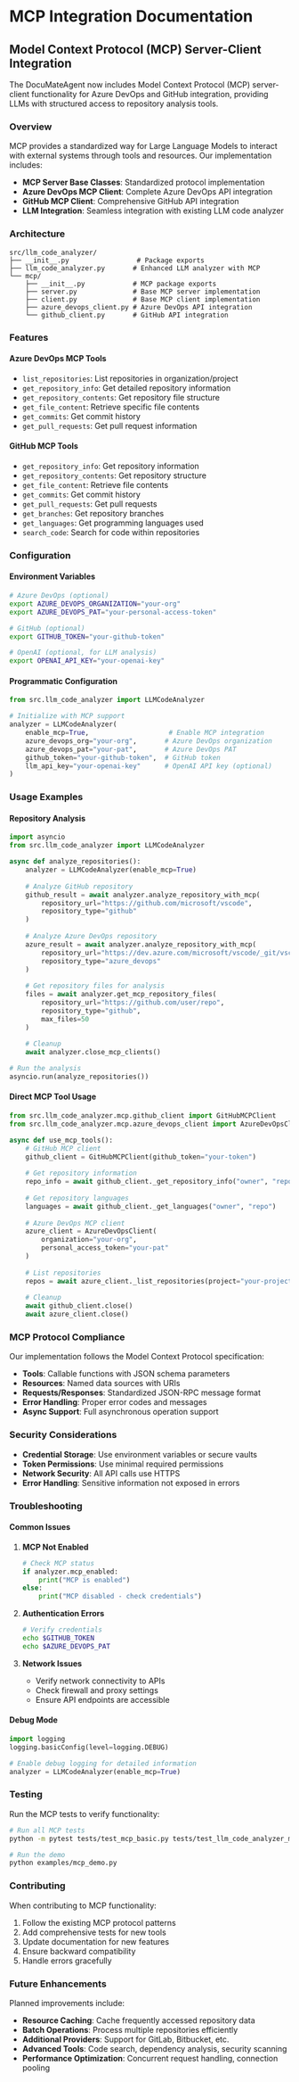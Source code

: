 # MCP Integration Documentation

## Model Context Protocol (MCP) Server-Client Integration

The DocuMateAgent now includes Model Context Protocol (MCP) server-client functionality for Azure DevOps and GitHub integration, providing LLMs with structured access to repository analysis tools.

### Overview

MCP provides a standardized way for Large Language Models to interact with external systems through tools and resources. Our implementation includes:

- **MCP Server Base Classes**: Standardized protocol implementation
- **Azure DevOps MCP Client**: Complete Azure DevOps API integration
- **GitHub MCP Client**: Comprehensive GitHub API integration  
- **LLM Integration**: Seamless integration with existing LLM code analyzer

### Architecture

```
src/llm_code_analyzer/
├── __init__.py                 # Package exports
├── llm_code_analyzer.py       # Enhanced LLM analyzer with MCP
└── mcp/
    ├── __init__.py            # MCP package exports
    ├── server.py              # Base MCP server implementation
    ├── client.py              # Base MCP client implementation
    ├── azure_devops_client.py # Azure DevOps API integration
    └── github_client.py       # GitHub API integration
```

### Features

#### Azure DevOps MCP Tools
- `list_repositories`: List repositories in organization/project
- `get_repository_info`: Get detailed repository information
- `get_repository_contents`: Get repository file structure
- `get_file_content`: Retrieve specific file contents
- `get_commits`: Get commit history
- `get_pull_requests`: Get pull request information

#### GitHub MCP Tools  
- `get_repository_info`: Get repository information
- `get_repository_contents`: Get repository structure
- `get_file_content`: Retrieve file contents
- `get_commits`: Get commit history
- `get_pull_requests`: Get pull requests
- `get_branches`: Get repository branches
- `get_languages`: Get programming languages used
- `search_code`: Search for code within repositories

### Configuration

#### Environment Variables

```bash
# Azure DevOps (optional)
export AZURE_DEVOPS_ORGANIZATION="your-org"
export AZURE_DEVOPS_PAT="your-personal-access-token"

# GitHub (optional)  
export GITHUB_TOKEN="your-github-token"

# OpenAI (optional, for LLM analysis)
export OPENAI_API_KEY="your-openai-key"
```

#### Programmatic Configuration

```python
from src.llm_code_analyzer import LLMCodeAnalyzer

# Initialize with MCP support
analyzer = LLMCodeAnalyzer(
    enable_mcp=True,                    # Enable MCP integration
    azure_devops_org="your-org",       # Azure DevOps organization
    azure_devops_pat="your-pat",       # Azure DevOps PAT
    github_token="your-github-token",  # GitHub token
    llm_api_key="your-openai-key"      # OpenAI API key (optional)
)
```

### Usage Examples

#### Repository Analysis

```python
import asyncio
from src.llm_code_analyzer import LLMCodeAnalyzer

async def analyze_repositories():
    analyzer = LLMCodeAnalyzer(enable_mcp=True)
    
    # Analyze GitHub repository
    github_result = await analyzer.analyze_repository_with_mcp(
        repository_url="https://github.com/microsoft/vscode",
        repository_type="github"
    )
    
    # Analyze Azure DevOps repository
    azure_result = await analyzer.analyze_repository_with_mcp(
        repository_url="https://dev.azure.com/microsoft/vscode/_git/vscode",
        repository_type="azure_devops"
    )
    
    # Get repository files for analysis
    files = await analyzer.get_mcp_repository_files(
        repository_url="https://github.com/user/repo",
        repository_type="github",
        max_files=50
    )
    
    # Cleanup
    await analyzer.close_mcp_clients()

# Run the analysis
asyncio.run(analyze_repositories())
```

#### Direct MCP Tool Usage

```python
from src.llm_code_analyzer.mcp.github_client import GitHubMCPClient
from src.llm_code_analyzer.mcp.azure_devops_client import AzureDevOpsClient

async def use_mcp_tools():
    # GitHub MCP client
    github_client = GitHubMCPClient(github_token="your-token")
    
    # Get repository information
    repo_info = await github_client._get_repository_info("owner", "repo")
    
    # Get repository languages
    languages = await github_client._get_languages("owner", "repo")
    
    # Azure DevOps MCP client
    azure_client = AzureDevOpsClient(
        organization="your-org",
        personal_access_token="your-pat"
    )
    
    # List repositories
    repos = await azure_client._list_repositories(project="your-project")
    
    # Cleanup
    await github_client.close()
    await azure_client.close()
```

### MCP Protocol Compliance

Our implementation follows the Model Context Protocol specification:

- **Tools**: Callable functions with JSON schema parameters
- **Resources**: Named data sources with URIs
- **Requests/Responses**: Standardized JSON-RPC message format
- **Error Handling**: Proper error codes and messages
- **Async Support**: Full asynchronous operation support

### Security Considerations

- **Credential Storage**: Use environment variables or secure vaults
- **Token Permissions**: Use minimal required permissions
- **Network Security**: All API calls use HTTPS
- **Error Handling**: Sensitive information not exposed in errors

### Troubleshooting

#### Common Issues

1. **MCP Not Enabled**
   ```python
   # Check MCP status
   if analyzer.mcp_enabled:
       print("MCP is enabled")
   else:
       print("MCP disabled - check credentials")
   ```

2. **Authentication Errors**
   ```bash
   # Verify credentials
   echo $GITHUB_TOKEN
   echo $AZURE_DEVOPS_PAT
   ```

3. **Network Issues**
   - Verify network connectivity to APIs
   - Check firewall and proxy settings
   - Ensure API endpoints are accessible

#### Debug Mode

```python
import logging
logging.basicConfig(level=logging.DEBUG)

# Enable debug logging for detailed information
analyzer = LLMCodeAnalyzer(enable_mcp=True)
```

### Testing

Run the MCP tests to verify functionality:

```bash
# Run all MCP tests
python -m pytest tests/test_mcp_basic.py tests/test_llm_code_analyzer_mcp.py -v

# Run the demo
python examples/mcp_demo.py
```

### Contributing

When contributing to MCP functionality:

1. Follow the existing MCP protocol patterns
2. Add comprehensive tests for new tools
3. Update documentation for new features
4. Ensure backward compatibility
5. Handle errors gracefully

### Future Enhancements

Planned improvements include:

- **Resource Caching**: Cache frequently accessed repository data
- **Batch Operations**: Process multiple repositories efficiently
- **Additional Providers**: Support for GitLab, Bitbucket, etc.
- **Advanced Tools**: Code search, dependency analysis, security scanning
- **Performance Optimization**: Concurrent request handling, connection pooling